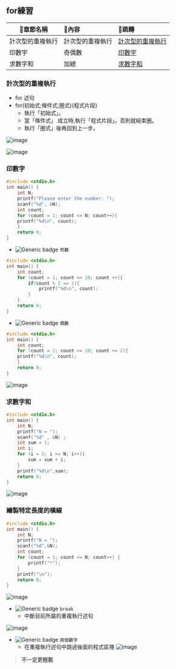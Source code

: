 ## for練習

| 🍊章節名稱  | 🍎內容 |🐇跳轉 |
| ------------- |:-------------|:-------------|
|計次型的重複執行|計次型的重複執行|[計次型的重複執行](#計次型的重複執行)|
|印數字|奇偶數|[印數字](#印數字)|
|求數字和|加總|[求數字和](#求數字和)|

### 計次型的重複執行
* for 述句
* for(初始式;條件式;圈式){程式片段}
  * 執行「初始式」。
  * 當「條件式」 成立時,執行「程式片段」。否則就結束圈。
  * 執行「圈式」後再回到上一步。  

![image](https://github.com/XiangYun2582/tools/assets/110577553/249cb36b-e643-4091-aa06-da33c1b483ca)  

![image](https://github.com/XiangYun2582/tools/assets/110577553/f2cc1ea1-6214-4b5e-8792-e841bf613eb7)

### 印數字

```c
#include <stdio.h>
int main() {
    int N;
    printf("Please enter the number: ");
    scanf("%d", &N);
    int count;
    for (count = 1; count <= N; count++){
    printf("%d\n", count);
    }
    return 0;
}
```

* ![Generic badge](https://badgen.net/badge/_/_?style=flat&logo=#7A1FA2.svg) `奇數`

```c
#include <stdio.h>
int main() {
    int count;
    for (count = 1; count <= 10; count ++){
        if(count % 2 == 1){
            printf("%d\n", count);
        }
    }
    return 0;
}
```

* ![Generic badge](https://badgen.net/badge/_/_?style=flat&logo=#7A1FA2.svg) `偶數`

```c
#include <stdio.h>
int main() {
    int count;
    for (count = 2; count <= 10; count += 2){
    printf("%d\n", count);
    }
    return 0;
}

```



![image](https://github.com/XiangYun2582/tools/assets/110577553/7b20f647-805f-46b3-b348-5b420de833fb)

### 求數字和
```c
#include <stdio.h>
int main() {
    int N;
    printf("N = ");
    scanf("%d" , &N) ;
    int sum = 1;
    int i;
    for (i = 2; i <= N; i++){
        sum = sum + i;
    }
    printf("%d\n",sum);
    return 0;
}
```

![image](https://github.com/XiangYun2582/tools/assets/110577553/25205af2-e34a-4782-a3ef-e776c08eb223)

### 繪製特定長度的橫線

```c
#include <stdio.h>
int main() {
    int N;
    printf("N = ");
    scanf("%d",&N);
    int count;
    for (count = 1; count <= N; count++) {
        printf("*");
    }
    printf("\n");
    return 0;
}
```

![image](https://github.com/XiangYun2582/tools/assets/110577553/d2885664-a3f3-43ad-80a3-d12cd4ead1e8)

* ![Generic badge](https://badgen.net/badge/_/_?style=flat&logo=#7A1FA2.svg) `break`
  * 中斷目前所屬的重複執行述句

![image](https://github.com/XiangYun2582/tools/assets/110577553/98af15d0-863c-448d-8954-115e7294fc96)

* ![Generic badge](https://badgen.net/badge/_/_?style=flat&logo=#7A1FA2.svg) `兩個數字`
  * 在重複執行述句中跳過後面的程式區塊
![image](https://github.com/XiangYun2582/tools/assets/110577553/d84a9953-27c8-49b2-a34c-35a27d1926f8)

> **不一定更輕鬆**
